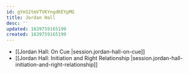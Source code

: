 ```yaml
---
id: gYmS2tmVTVKYngdKEYpMG
title: Jordan Hall
desc: ''
updated: 1639759165199
created: 1639759165199
---
```


- [[Jordan Hall:  On Cue |session.jordan-hall-on-cue]]
- [[Jordan Hall:  Initiation and Right Relationship |session.jordan-hall-initiation-and-right-relationship]]
